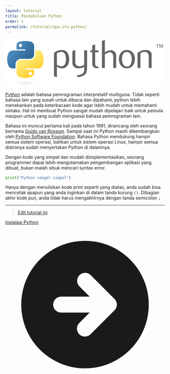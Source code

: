 ```yaml
---
layout: tutorial
title: Pendahuluan Python
order: 1
permalink: /tutorial/apa-itu-python/
---
```


![Logo Python](/img/729px-Python_logo_and_wordmark.svg.png 'Logo Python')

[Python](https://www.python.org) adalah bahasa pemrograman interpretatif multiguna. Tidak seperti bahasa lain yang susah untuk dibaca dan dipahami, python lebih menekankan pada keterbacaan kode agar lebih mudah untuk memahami sintaks. Hal ini membuat Python sangat mudah dipelajari baik untuk pemula maupun untuk yang sudah menguasai bahasa pemrograman lain.

Bahasa ini muncul pertama kali pada tahun 1991, dirancang oleh seorang bernama [Guido van Rossum](https://id.wikipedia.org/wiki/Guido_van_Rossum). Sampai saat ini Python masih dikembangkan oleh [Python Software Foundation](https://www.python.org/psf/). Bahasa Python mendukung hampir semua sistem operasi, bahkan untuk sistem operasi Linux, hampir semua distronya sudah menyertakan Python di dalamnya.

Dengan kode yang simpel dan mudah diimplementasikan, seorang programmer dapat lebih mengutamakan pengembangan aplikasi yang dibuat, bukan malah sibuk mencari syntax error.

```python
print("Python sangat simpel")
```

Hanya dengan menuliskan kode print seperti yang diatas, anda sudah bisa mencetak apapun yang anda inginkan di dalam tanda kurung `()`. Dibagian akhir kode pun, anda tidak harus mengakhirnya dengan tanda semicolon `;`

---

> [Edit tutorial ini](https://github.com/belajarpythoncom/belajarpythoncom.github.io/edit/master/_tutorial/pengertian-python.md)

<div class="flex justify-center md:justify-end mt-8">
    <a href="/tutorial/instalasi-python"
        class="flex h-12 items-center rounded-full bg-gradient-to-l from-secondary-500 to-secondary-400 px-8 text-base text-black hover:text-black shadow-xl hover:shadow hover:no-underline">
        <span class="-mt-0.5">Instalasi Python</span>
        <svg xmlns="http://www.w3.org/2000/svg" class="h-5 w-5 ml-1" viewBox="0 0 20 20" fill="currentColor">
            <path fill-rule="evenodd" d="M10 18a8 8 0 100-16 8 8 0 000 16zm3.707-8.707l-3-3a1 1 0 00-1.414 1.414L10.586 9H7a1 1 0 100 2h3.586l-1.293 1.293a1 1 0 101.414 1.414l3-3a1 1 0 000-1.414z" clip-rule="evenodd" />
        </svg>
    </a>
</div>